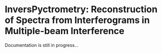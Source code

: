 # InversPyctrometry: Reconstruction of Spectra from Interferograms in Multiple-beam Interference

Documentation is still in progress...